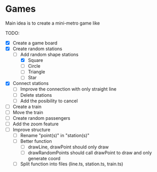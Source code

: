 # Games

Main idea is to create a mini-metro game like

TODO: 
- [X] Create a game board
- [X] Create random stations
    - [ ] Add random shape stations
        - [X] Square
        - [ ] Circle
        - [ ] Triangle
        - [ ] Star  	
- [X] Connect stations
    - [ ] Improve the connection with only straight line
    - [ ] Delete stations
    - [ ] Add the posibility to cancel
- [ ] Create a train
- [ ] Move the train
- [ ] Create random passengers
- [ ] Add the zoom feature
- [ ] Improve structure
    - [ ] Rename "point(s)" in "station(s)" 
    - [ ] Better function
        - [ ] drawLine, drawPoint should only draw
        - [ ] drawRandomPoints should call drawPoint to draw and only generate coord
    - [ ] Split function into files (line.ts, station.ts, train.ts)
